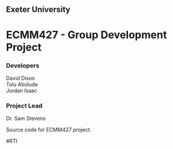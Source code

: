 
## Exeter University
# ECMM427 - Group Development Project


### Developers
David Dixon  
Tolu Abolude  
Jordan Isaac
### Project Lead
Dr. Sam Stevens

Source code for ECMM427 project. 

#RTI

